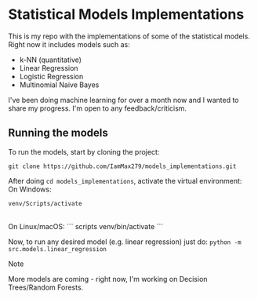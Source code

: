 # Statistical Models Implementations #

This is my repo with the implementations of some of the statistical models. Right now it includes models such as:
- k-NN (quantitative)
- Linear Regression
- Logistic Regression
- Multinomial Naive Bayes

I've been doing machine learning for over a month now and I wanted to share my progress. I'm open to any feedback/criticism.

## Running the models ##
To run the models, start by cloning the project:
```
git clone https://github.com/IamMax279/models_implementations.git
```
After doing ```cd models_implementations```, activate the virtual environment:
</br>
On Windows:
```
venv/Scripts/activate
```
</br>
On Linux/macOS:
```
scripts venv/bin/activate
```

Now, to run any desired model (e.g. linear regression) just do:
```python -m src.models.linear_regression```

>[!NOTE]
>More models are coming - right now, I'm working on Decision Trees/Random Forests.
